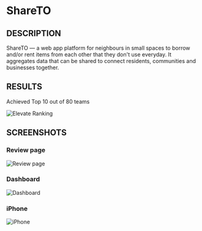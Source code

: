 # ShareTO

## DESCRIPTION

ShareTO — a web app platform for neighbours in small spaces to borrow and/or rent items from each other that they don't use everyday. It aggregates data that can be shared to connect residents, communities and businesses together.

## RESULTS

Achieved Top 10 out of 80 teams

![Elevate Ranking]()

## SCREENSHOTS

### Review page

![Review page](https://imgur.com/KiXtT5t.png)

### Dashboard

![Dashboard](https://imgur.com/qhYljDI.png)

### iPhone

![iPhone](https://imgur.com/JaEzbTA.png)
